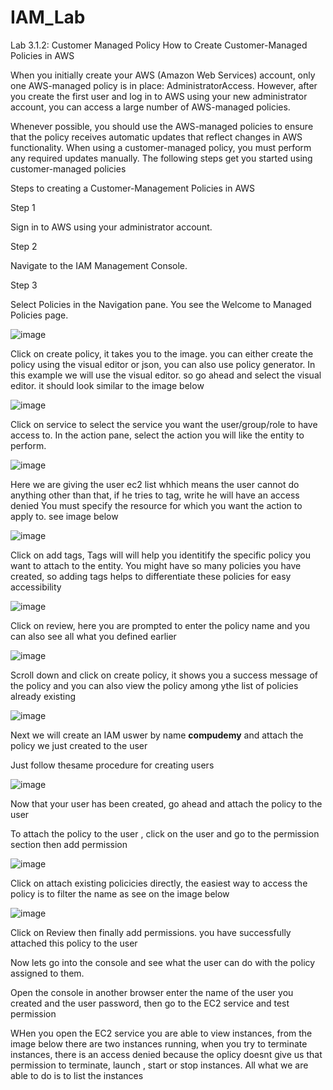 # IAM_Lab

Lab 3.1.2: Customer Managed Policy
How to Create Customer-Managed Policies in AWS

When you initially create your AWS (Amazon Web Services) account, only one AWS-managed policy is in place: AdministratorAccess. However, after you create the first user and log in to AWS using your new administrator account, you can access a large number of AWS-managed policies.

Whenever possible, you should use the AWS-managed policies to ensure that the policy receives automatic updates that reflect changes in AWS functionality. When using a customer-managed policy, you must perform any required updates manually. The following steps get you started using customer-managed policies

Steps to creating a Customer-Management Policies in AWS

Step 1

Sign in to AWS using your administrator account.

Step 2

Navigate to the IAM Management Console.

Step 3

Select Policies in the Navigation pane. You see the Welcome to Managed Policies page.

![image](https://user-images.githubusercontent.com/103466963/175073156-93a7fca8-6f17-412b-ad32-ffaa7ec83770.png)

Click on create policy, it takes you to the image. you can either create the policy using the visual editor or json, you can also use policy generator. In this example we will use the visual editor. so go ahead and select the visual editor. it should look similar to the image below

![image](https://user-images.githubusercontent.com/103466963/175075501-6af25830-db34-4a5e-ad23-ae140ff97c52.png)

Click on service to select the service you want the user/group/role to have access to. In the action pane, select the action you will like the entity to perform. 

![image](https://user-images.githubusercontent.com/103466963/175089890-a96656cc-37d9-42b2-9a29-a88d22518165.png)

Here we are giving the user ec2 list whhich means the user cannot do anything other than that, if he tries to tag, write he will have an access denied
 You must specify the resource for which you want the action to apply to. see image below 

![image](https://user-images.githubusercontent.com/103466963/175095735-581d648e-aefd-496e-9885-20e7cae94bd0.png)

Click on add tags, Tags will will help you identitify the specific policy you want to attach to the entity. You might have so many policies you have created, so adding tags helps to differentiate these policies for easy accessibility

![image](https://user-images.githubusercontent.com/103466963/175098413-9434381e-a340-4b7f-b797-049b582ba8d0.png)

Click on review, here you are prompted to enter the policy name and you can also see all what you defined earlier

![image](https://user-images.githubusercontent.com/103466963/175099501-1fd08872-5169-4e19-af11-d017e4ddf937.png)

Scroll down and click on create policy, it shows you a success message of the policy and you can also view the policy among ythe list of policies already existing

![image](https://user-images.githubusercontent.com/103466963/175100348-4facce65-a916-4658-9320-2ccc05966ac7.png)

Next we will create an IAM uswer by name **compudemy** and attach the policy we just created to the user

Just follow thesame procedure for creating users

![image](https://user-images.githubusercontent.com/103466963/175107812-2614f0e0-a810-4e1b-ab61-ccbfdb712ee2.png)

Now that your user has been created, go ahead and attach the policy to the user

To attach the policy to the user , click on the user and go to the permission section then add permission

![image](https://user-images.githubusercontent.com/103466963/175108288-408d4527-fa2b-4050-91fd-a1a7fae29374.png)

Click on attach existing policicies directly, the easiest way to access the policy is to filter the name as see on the image below

![image](https://user-images.githubusercontent.com/103466963/175111449-e3237350-7eff-4dcf-9788-574a43612ce2.png)

Click on Review then finally add permissions. you have successfully attached this policy to the user

Now lets go into the console and see what the user can do with the policy assigned to them.

Open the console in another browser enter the name of the user you created and the user password, then go to the EC2 service and test permission

WHen you open the EC2 service you are able to view instances, from the image below there are two instances running, when you try to terminate instances, there is an access denied because the oplicy doesnt give us that permission to terminate, launch , start or stop instances. All what we are able to do is to list the instances


